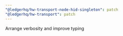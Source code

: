 ```yaml
---
"@ledgerhq/hw-transport-node-hid-singleton": patch
"@ledgerhq/hw-transport": patch
---
```


Arrange verbosity and improve typing
